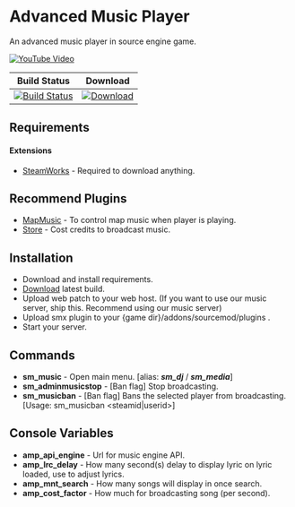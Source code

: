 # Advanced Music Player  
  
  
An advanced music player in source engine game.  
  
  
[![YouTube Video](https://static.kxnrl.com/images/web/github/amp_readme.png)](https://youtu.be/3A6XLhThBOI)  
  
  
|Build Status|Download|
|---|---
|[![Build Status](https://img.shields.io/travis/Kxnrl/AdvMusicPlayer/csgo.svg?style=flat-square)](https://travis-ci.org/Kxnrl/AdvMusicPlayer?branch=csgo) |[![Download](https://static.kxnrl.com/images/web/buttons/download.png)](https://build.kxnrl.com/AdvMusicPlayer)  
  
  
## Requirements  
#### Extensions
- [SteamWorks](https://forums.alliedmods.net/showthread.php?t=229556 "AlliedModders") - Required to download anything.  
  
  
## Recommend Plugins  
- [MapMusic](https://github.com/Kxnrl/MapMusic-API/ "GitHub") - To control map music when player is playing. 
- [Store](https://github.com/Kxnrl/Store/ "GitHub") - Cost credits to broadcast music.  
  
  
## Installation  
- Download and install requirements.  
- [Download](https://build.kxnrl.com/AdvMusicPlayer) latest build.  
- Upload web patch to your web host. (If you want to use our music server, ship this. Recommend using our music server)  
- Upload smx plugin to your {game dir}/addons/sourcemod/plugins .  
- Start your server.  
  
  
## Commands  
- **sm_music** - Open main menu. [alias: ***sm_dj*** / ***sm_media***]  
- **sm_adminmusicstop** - [Ban flag] Stop broadcasting.  
- **sm_musicban** - [Ban flag] Bans the selected player from broadcasting. [Usage: sm_musicban <steamid|userid>] 
  
  
## Console Variables  
- **amp_api_engine** - Url for music engine API.  
- **amp_lrc_delay** - How many second(s) delay to display lyric on lyric loaded, use to adjust lyrics.  
- **amp_mnt_search** - How many songs will display in once search.  
- **amp_cost_factor** - How much for broadcasting song (per second).  
